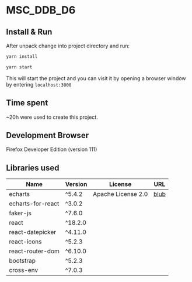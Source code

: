 # MSC_DDB_D6

## Install & Run
After unpack change into project directory and run:

```bash
yarn install
```

```bash
yarn start
```
This will start the project and you can visit it by opening a browser window by entering ```localhost:3000```


## Time spent
~20h were used to create this project.

## Development Browser
Firefox Developer Edition (version 111)


## Libraries used
| Name              | Version | License            | URL |
|-------------------|---------|--------------------|-----|
| echarts           | ^5.4.2  | Apache License 2.0 | [blub](https://google.com)    |
| echarts-for-react | ^3.0.2  |                    |     |
| faker-js          | ^7.6.0  |                    |     |
| react             | ^18.2.0 |                    |     |
| react-datepicker  | ^4.11.0 |                    |     |
| react-icons       | ^5.2.3  |                    |     |
| react-router-dom  | ^6.10.0 |                    |     |
| bootstrap         | ^5.2.3  |                    |     |
| cross-env         | ^7.0.3  |                    |     |